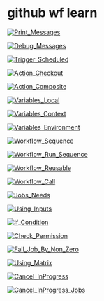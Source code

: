 # github wf learn

[![Print_Messages](https://github.com/Albejr/github-workflow-learn/actions/workflows/1-0-print-message.yaml/badge.svg?branch=main)](https://github.com/Albejr/github-workflow-learn/actions/workflows/1-0-print-message.yaml)

[![Debug_Messages](https://github.com/Albejr/github-workflow-learn/actions/workflows/1-1-debug-message.yaml/badge.svg?branch=main)](https://github.com/Albejr/github-workflow-learn/actions/workflows/1-1-debug-message.yaml)

[![Trigger_Scheduled](https://github.com/Albejr/github-workflow-learn/actions/workflows/2-0-trigger-schedule.yaml/badge.svg?branch=main)](https://github.com/Albejr/github-workflow-learn/actions/workflows/2-0-trigger-schedule.yaml)

[![Action_Checkout](https://github.com/Albejr/github-workflow-learn/actions/workflows/3-0-action-checkout.yaml/badge.svg?branch=main)](https://github.com/Albejr/github-workflow-learn/actions/workflows/3-0-action-checkout.yaml)

[![Action_Composite](https://github.com/Albejr/github-workflow-learn/actions/workflows/3-1-action-composite.yaml/badge.svg?branch=main)](https://github.com/Albejr/github-workflow-learn/actions/workflows/3-1-action-composite.yaml)

[![Variables_Local](https://github.com/Albejr/github-workflow-learn/actions/workflows/4-0-variables-local.yaml/badge.svg?branch=main)](https://github.com/Albejr/github-workflow-learn/actions/workflows/4-0-variables-local.yaml)

[![Variables_Context](https://github.com/Albejr/github-workflow-learn/actions/workflows/4-1-variables-context.yaml/badge.svg?branch=main)](https://github.com/Albejr/github-workflow-learn/actions/workflows/4-1-variables-context.yaml)

[![Variables_Environment](https://github.com/Albejr/github-workflow-learn/actions/workflows/4-2-variables-environment.yaml/badge.svg?branch=main)](https://github.com/Albejr/github-workflow-learn/actions/workflows/4-2-variables.yaml)

[![Workflow_Sequence](https://github.com/Albejr/github-workflow-learn/actions/workflows/5-0-workflow-sequence.yaml/badge.svg?branch=main)](https://github.com/Albejr/github-workflow-learn/actions/workflows/5-0-workflow-sequence.yaml)

[![Workflow_Run_Sequence](https://github.com/Albejr/github-workflow-learn/actions/workflows/5-1-workflow-run.yaml/badge.svg?branch=main)](https://github.com/Albejr/github-workflow-learn/actions/workflows/5-1-workflow-run.yaml)

[![Workflow_Reusable](https://github.com/Albejr/github-workflow-learn/actions/workflows/6-0-workflow-reusable.yaml/badge.svg?branch=main)](https://github.com/Albejr/github-workflow-learn/actions/workflows/6-0-workflow-reusable.yaml)

[![Workflow_Call](https://github.com/Albejr/github-workflow-learn/actions/workflows/6-1-workflow-call.yaml/badge.svg?branch=main)](https://github.com/Albejr/github-workflow-learn/actions/workflows/6-1-workflow-call.yaml)

[![Jobs_Needs](https://github.com/Albejr/github-workflow-learn/actions/workflows/7-0-jobs-needs.yaml/badge.svg?branch=main)](https://github.com/Albejr/github-workflow-learn/actions/workflows/7-0-jobs-needs.yaml)

[![Using_Inputs](https://github.com/Albejr/github-workflow-learn/actions/workflows/8-0-inputs.yaml/badge.svg?branch=main)](https://github.com/Albejr/github-workflow-learn/actions/workflows/8-0-inputs.yaml)

[![If_Condition](https://github.com/Albejr/github-workflow-learn/actions/workflows/9-0-condition.yaml/badge.svg?branch=main)](https://github.com/Albejr/github-workflow-learn/actions/workflows/9-0-condition.yaml)

[![Check_Permission](https://github.com/Albejr/github-workflow-learn/actions/workflows/10-0-permission.yaml/badge.svg?branch=main)](https://github.com/Albejr/github-workflow-learn/actions/workflows/10-0-permission.yaml)

[![Fail_Job_By_Non_Zero](https://github.com/Albejr/github-workflow-learn/actions/workflows/11-0-action-fail.yaml/badge.svg?branch=main)](https://github.com/Albejr/github-workflow-learn/actions/workflows/11-0-action-fail.yaml)

[![Using_Matrix](https://github.com/Albejr/github-workflow-learn/actions/workflows/12-0-matrix.yaml/badge.svg?branch=main)](https://github.com/Albejr/github-workflow-learn/actions/workflows/12-0-matrix.yaml)

[![Cancel_InProgress](https://github.com/Albejr/github-workflow-learn/actions/workflows/13-0-concurrency.yaml/badge.svg?branch=main)](https://github.com/Albejr/github-workflow-learn/actions/workflows/13-0-concurrency.yaml)

[![Cancel_InProgress_Jobs](https://github.com/Albejr/github-workflow-learn/actions/workflows/13-1-jobs-concurrency.yaml/badge.svg?branch=main)](https://github.com/Albejr/github-workflow-learn/actions/workflows/13-1-jobs-concurrency.yaml)